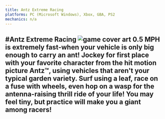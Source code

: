 ```yaml
---
title: Antz Extreme Racing
platforms: PC (Microsoft Windows), Xbox, GBA, PS2
mechanics: n/a
---
```

#Antz Extreme Racing
![game cover art](//images.igdb.com/igdb/image/upload/t_thumb/puptsrrdwfolht5nke64.jpg "Logo Title Text 1")
0.5 MPH is extremely fast-when your vehicle is only big enough to carry an ant! Jockey for first place with your favorite character from the hit motion picture Antz™, using vehicles that aren't your typical garden variety. 
 Surf using a leaf, race on a fuse with wheels, even hop on a wasp for the antenna-raising thrill ride of your life! You may feel tiny, but practice will make you a giant among racers!
-
